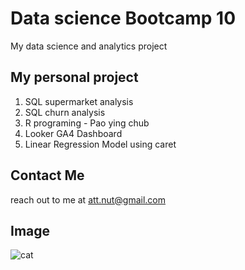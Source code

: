 # Data science Bootcamp 10
My data science and analytics project

## My personal project

1. SQL supermarket analysis
2. SQL churn analysis
3. R programing - Pao ying chub
4. Looker GA4 Dashboard
5. Linear Regression Model using caret

## Contact Me
reach out to me at att.nut@gmail.com

## Image
![cat](https://cdn.britannica.com/34/235834-050-C5843610/two-different-breeds-of-cats-side-by-side-outdoors-in-the-garden.jpg)
